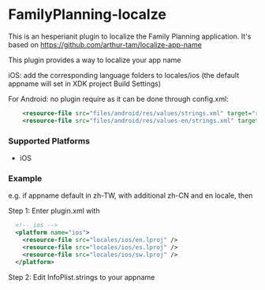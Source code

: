 <!--
# license: Licensed to the Apache Software Foundation (ASF) under one
#         or more contributor license agreements.  See the NOTICE file
#         distributed with this work for additional information
#         regarding copyright ownership.  The ASF licenses this file
#         to you under the Apache License, Version 2.0 (the
#         "License"); you may not use this file except in compliance
#         with the License.  You may obtain a copy of the License at
#
#           http://www.apache.org/licenses/LICENSE-2.0
#
#         Unless required by applicable law or agreed to in writing,
#         software distributed under the License is distributed on an
#         "AS IS" BASIS, WITHOUT WARRANTIES OR CONDITIONS OF ANY
#         KIND, either express or implied.  See the License for the
#         specific language governing permissions and limitations
#         under the License.
-->

# FamilyPlanning-localze

This is an hesperianit plugin to localize the Family Planning application. It's based on https://github.com/arthur-tam/localize-app-name

This plugin provides a way to localize your app name

iOS:
add the corresponding language folders to locales/ios (the default appname will set in XDK project Build Settings)

For Android:
no plugin require as it can be done through config.xml:
```xml
    <resource-file src="files/android/res/values/strings.xml" target="res/values/strings.xml" />
    <resource-file src="files/android/res/values-en/strings.xml" target="res/values-en/strings.xml" />
```

### Supported Platforms

- iOS

### Example

e.g. if appname default in zh-TW, with additional zh-CN and en locale, then

Step 1: Enter plugin.xml with
```xml
  <!-- ios -->
  <platform name="ios">
    <resource-file src="locales/ios/en.lproj" />
    <resource-file src="locales/ios/es.lproj" />
    <resource-file src="locales/ios/sw.lproj" />
  </platform>
```
Step 2: Edit InfoPlist.strings to your appname

